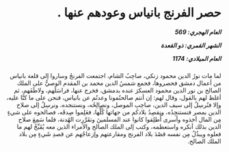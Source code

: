 <h1 dir="rtl">حصر الفرنج بانياس وعودهم عنها .</h1>

<h5 dir="rtl">العام الهجري:  569

الشهر القمري: ذو القعدة

العام الميلادي: 1174</h5>

<p dir="rtl">لما مات نورُ الدين محمود زنكي، صاحِبُ الشام، اجتمعت الفرنجُ وساروا إلى قلعة بانياس من أعمال دمشق فحصروها، فجمع شمسُ الدين محمد بن المقدم الوصيُّ على الملك الصالح بن نور الدين محمود العسكرَ عنده بدمشق، فخرج عنها، فراسَلَهم، ولاطَفَهم، ثم أغلظ لهم بالقول، وقال لهم: إن أنتم صالحتُمونا وعدتُم عن بانياس، فنحن على ما كنَّا عليه، وإلا فنُرسِلُ إلى سيف الدين، صاحِبِ الموصل، ونصالِحُه، ونستنجده، ونرسِلُ إلى صلاح الدين بمصر فنستنجِدُه، ونقصِدُ بلادكم من جهاتها كُلِّها، فعَلِموا صِدقَه، فصالحوه على شيءٍ مِن المال أخذوه وأسرى أُطلِقوا كانوا عند المسلمينَ وتقَرَّرت الهُدنة، فلما سَمِعَ صلاح الدين بذلك أنكره واستعظمه، وكتب إلى الملك الصالح والأمراء الذين معه يُقَبِّحُ لهم ما فعلوه ويبذُلُ مِن نفسه قصْدَ بلاد الفرنج ومقارعتهم وإزعاجُهم عن قصدِ شَيءٍ مِن بلاد الملك الصالح.</p></br>

